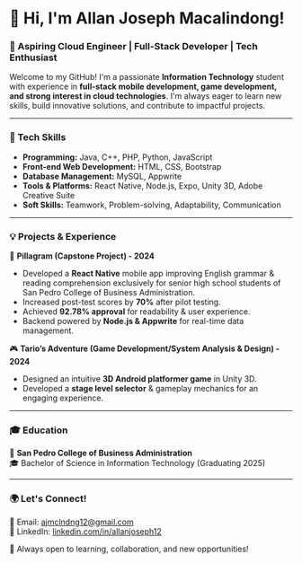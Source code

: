 # 👋 Hi, I'm Allan Joseph Macalindong!

### 🚀 Aspiring Cloud Engineer | Full-Stack Developer | Tech Enthusiast  

Welcome to my GitHub! I'm a passionate **Information Technology** student with experience in **full-stack mobile development, game development, and strong interest in cloud technologies**. I'm always eager to learn new skills, build innovative solutions, and contribute to impactful projects.  

---

### 🔧 Tech Skills  
- **Programming:** Java, C++, PHP, Python, JavaScript  
- **Front-end Web Development:** HTML, CSS, Bootstrap  
- **Database Management:** MySQL, Appwrite  
- **Tools & Platforms:** React Native, Node.js, Expo, Unity 3D, Adobe Creative Suite  
- **Soft Skills:** Teamwork, Problem-solving, Adaptability, Communication  

---

### 💡 Projects & Experience  
📱 **Pillagram (Capstone Project) - 2024**  
- Developed a **React Native** mobile app improving English grammar & reading comprehension exclusively for senior high school students of San Pedro College of Business Administration.  
- Increased post-test scores by **70%** after pilot testing.  
- Achieved **92.78% approval** for readability & user experience.  
- Backend powered by **Node.js & Appwrite** for real-time data management.  

🎮 **Tario’s Adventure (Game Development/System Analysis & Design) - 2024**  
- Designed an intuitive **3D Android platformer game** in Unity 3D.  
- Developed a **stage level selector** & gameplay mechanics for an engaging experience.  

---

### 🎓 Education  
📍 **San Pedro College of Business Administration**  
🎓 Bachelor of Science in Information Technology (Graduating 2025)  

---

### 🌍 Let's Connect!  
📩 Email: [ajmclndng12@gmail.com](mailto:ajmclndng12@gmail.com)  
💼 LinkedIn: [linkedin.com/in/allanjoseph12](https://www.linkedin.com/in/allanjoseph12/)  

🚀 Always open to learning, collaboration, and new opportunities!  
